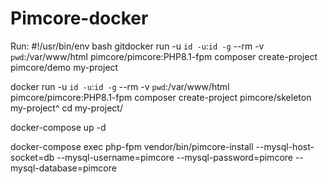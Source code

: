 # Pimcore-docker
Run:
#!/usr/bin/env bash
gitdocker run -u `id -u`:`id -g` --rm -v `pwd`:/var/www/html pimcore/pimcore:PHP8.1-fpm composer create-project pimcore/demo my-project

docker run -u `id -u`:`id -g` --rm -v `pwd`:/var/www/html pimcore/pimcore:PHP8.1-fpm composer create-project pimcore/skeleton my-project^
cd my-project/

docker-compose up -d

docker-compose exec php-fpm vendor/bin/pimcore-install --mysql-host-socket=db --mysql-username=pimcore --mysql-password=pimcore --mysql-database=pimcore
